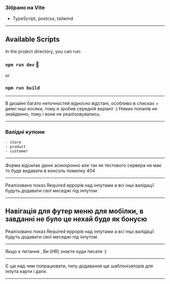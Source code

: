 ### Зібрано на Vite

+ TypeScript, postcss, tailwind

------------

## Available Scripts

In the project directory, you can run:

### `npm run dev` :tada:
or
### `npm run build`

------------

В дизайні багато неточностей відносно відстані, особливо в списках + деякі інші косяки, тому я зробив середній варіант :)
Ніяких попапів не знайденно, тому і вони не реалізовувались.

------------

### Валідні купони
    - store
    - product
    - customer

------------

Форма відсилає данні асинхронно але так як тестового сервера не має то буде видавати в консоль помилку 404

------------

Реалізовано показ Required еррорів над інпутами а всі інші валідації будуть додавати свої меседжі під інпутом.

------------
Навігація для футер меню для мобілки, в завданні не було це нехай буде як бонусю
------------

Реалізовано показ Required еррорів над інпутами а всі інші валідації будуть додавати свої меседжі під інпутом.

------------

Якщо є питання , Ви (HR) знаєте куди писати :)

------------

Є ще над чим попрацювати, типу додавання ще шаблонізаторів для інпута карти і дати.

------------
